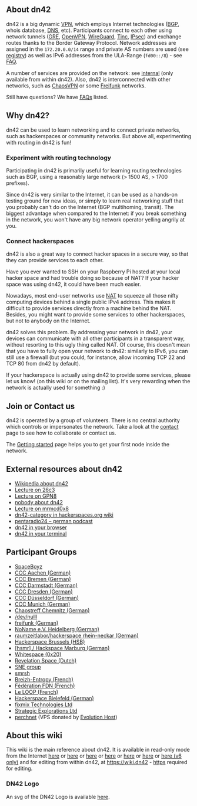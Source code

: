 ## About dn42

dn42 is a big dynamic [VPN](http://en.wikipedia.org/wiki/Virtual_private_network), which employs Internet technologies ([BGP](http://en.wikipedia.org/wiki/Bgp), whois database, [DNS](http://en.wikipedia.org/wiki/Domain_Name_System), etc).  Participants connect to each other using network tunnels ([GRE](/howto/GRE-on-FreeBSD), [OpenVPN](/howto/openvpn), [WireGuard](/howto/wireguard), [Tinc](/howto/tinc), [IPsec](/howto/IPsec-with-PublicKeys)) and exchange routes thanks to the Border Gateway Protocol.  Network addresses are assigned in the `172.20.0.0/14` range and private AS numbers are used (see [registry](/services/Whois)) as well as IPv6 addresses from the ULA-Range (`fd00::/8`) - see [FAQ](/FAQ#frequently-asked-questions_what-about-ipv6-in-dn42).

A number of services are provided on the network: see [internal](/internal/Internal-Services) (only available from within dn42).  Also, dn42 is interconnected with other networks, such as [ChaosVPN](http://wiki.hamburg.ccc.de/ChaosVPN) or some [Freifunk](http://en.wikipedia.org/wiki/Freifunk) networks.

Still have questions? We have  [FAQs](/FAQ) listed.

## Why dn42?

dn42 can be used to learn networking and to connect private networks, such as hackerspaces or community networks. But above all, experimenting with routing in dn42 is fun!

### Experiment with routing technology

Participating in dn42 is primarily useful for learning routing technologies such as BGP, using a reasonably large network (> 1500 AS, > 1700 prefixes).

Since dn42 is very similar to the Internet, it can be used as a hands-on testing ground for new ideas, or simply to learn real networking stuff that you probably can't do on the Internet (BGP multihoming, transit).  The biggest advantage when compared to the Internet: if you break something in the network, you won't have any big network operator yelling angrily at you.

### Connect hackerspaces

dn42 is also a great way to connect hacker spaces in a secure way, so that they can provide services to each other.

Have you ever wanted to SSH on your Raspberry Pi hosted at your local hacker space and had trouble doing so because of NAT? If your hacker space was using dn42, it could have been much easier.

Nowadays, most end-user networks use [NAT](http://en.wikipedia.org/wiki/Network_address_translation) to squeeze all those nifty computing devices behind a single public IPv4 address.  This makes it difficult to provide services directly from a machine behind the NAT.  Besides, you might want to provide some services to other hackerspaces, but not to anybody on the Internet.

dn42 solves this problem.  By addressing your network in dn42, your devices can communicate with all other participants in a transparent way, without resorting to this ugly thing called NAT.  Of course, this doesn't mean that you have to fully open your network to dn42: similarly to IPv6, you can still use a firewall (but you could, for instance, allow incoming TCP 22 and TCP 80 from dn42 by default).

If your hackerspace is actually using dn42 to provide some services, please let us know! (on this wiki or on the mailing list). It's very rewarding when the network is actually used for something :)

## Join or Contact us

dn42 is operated by a group of volunteers. There is no central authority which controls or impersonates the network. Take a look at the [contact](/contact) page to see how to collaborate or contact us.

The [Getting started](/howto/Getting-Started) page helps you to get your first node inside the network.

## External resources about dn42

 * [Wikipedia about dn42](https://en.wikipedia.org/wiki/Decentralized_network_42)
 * [Lecture on 26c3](https://fahrplan.events.ccc.de/congress/2009/Fahrplan/events/3504.en.html)
 * [Lecture on GPN8](https://entropia.de/GPN8:dn42)
 * [nobody about dn42](http://nowhere.ws/guides/dn42/)
 * [Lecture on mrmcd0x8](https://web.archive.org/web/20090831211324/http://mrmcd0x8.metarheinmain.de/fahrplan/events/3321.de.html)
 * [dn42-category in hackerspaces.org wiki](https://wiki.hackerspaces.org/Category:DN42)
 * [pentaradio24 – german podcast](https://www.c3d2.de/news/pentaradio24-20150428.html)
 * [dn42 in your browser](http://sandbox.freertr.org/)
 * [dn42 in your terminal](http://portable.nop.hu/)

## Participant Groups

* [SpaceBoyz](http://spaceboyz.net)
* [CCC Aachen (German)](https://aachen.ccc.de)
* [CCC Bremen (German)](http://ccchb.de)
* [CCC Darmstadt (German)](http://darmstadt.ccc.de)
* [CCC Dresden (German)](http://c3d2.de)
* [CCC Düsseldorf (German)](https://www.chaosdorf.de)
* [CCC Munich (German)](https://www.muc.ccc.de)
* [Chaostreff Chemnitz (German)](https://chaoschemnitz.de)
* [/dev/nulll](https://dev.0l.de)
* [freifunk (German)](http://freifunk.net)
* [NoName e.V. Heidelberg (German)](https://www.noname-ev.de)
* [raumzeitlabor/hackerspace rhein-neckar (German)](http://www.raumzeitlabor.de)
* [Hackerspace Brussels (HSB)](http://hackerspace.be)
* [[hsmr] / Hackspace Marburg (German)](https://hsmr.cc)
* [Whitespace (0x20)](http://www.0x20.be)
* [Revelation Space (Dutch)](http://www.revspace.nl)
* [SNE group](https://www.os3.nl)
* [smrsh](http://www.smrsh.net)
* [Breizh-Entropy (French)](http://wiki.breizh-entropy.org/wiki/DN42)
* [Fédération FDN (French)](https://www.ffdn.org)
* [Le LOOP (French)](https://leloop.org/)
* [Hackerspace Bielefeld (German)](https://hackerspace-bielefeld.de)
* [fixmix Technologies Ltd](https://dn42.fixmix.tech/)
* [Strategic Explorations Ltd](https://strexp.net)
* [perchnet](perchnet.md) (VPS donated by [Evolution Host](https://evolution-host.com))

## About this wiki

This wiki is the main reference about dn42.  It is available in read-only mode from the Internet [here](https://wiki.dn42.us) or [here](https://dn42.dev) or [here](https://dn42.tk) or [here](https://dn42.eu) or [here](https://dn42.wiki) or [here](https://dn42.cc) or [here (v6 only)](https://dn42.de) and for editing from within dn42, at <https://wiki.dn42> - [https](services/Certificate-Authority) required for editing.

### DN42 Logo

An svg of the DN42 Logo is available [here](/dn42.svg).
